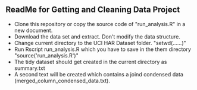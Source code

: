 ReadMe for Getting and Cleaning Data Project
---
* Clone this repository or copy the source code of "run_analysis.R" in a new document.
* Download the data set and extract. Don't modify the data structure.
* Change current directory to the UCI HAR Dataset folder. "setwd(......)"
* Run Rscript run_analysis.R which you have to save in the them directory "source('run_analysis.R')"
* The tidy dataset should get created in the current directory as summary.txt
* A second text will be created which contains a joind condensed data (merged_column_condensed_data.txt). 
